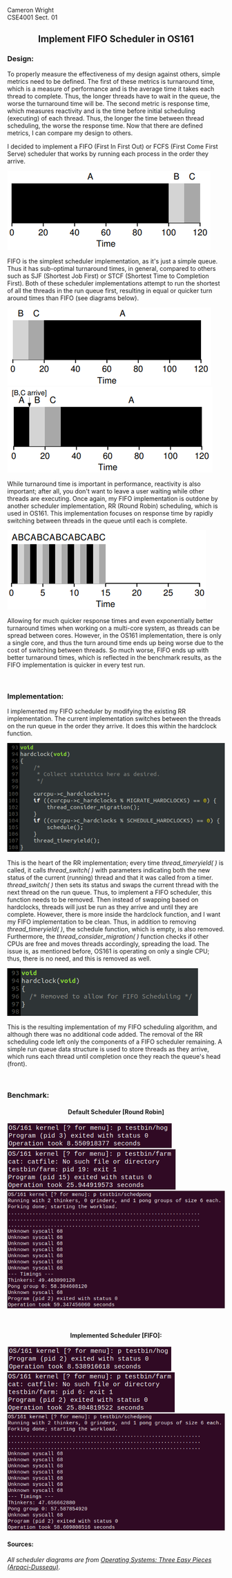 Cameron Wright\
CSE4001 Sect. 01

<h2><p align="center">
Implement FIFO Scheduler in OS161
</p></h2>

### Design:
To properly measure the effectiveness of my design against others, simple metrics need to be defined. The first of these metrics is turnaround time, which is a measure of performance and is the average time it takes each thread to complete. Thus, the longer threads have to wait in the queue, the worse the turnaround time will be. The second metric is response time, which measures reactivity and is the time before initial scheduling (executing) of each thread. Thus, the longer the time between thread scheduling, the worse the response time. Now that there are defined metrics, I can compare my design to others.

I decided to implement a FIFO (First In First Out) or FCFS (First Come First Serve) scheduler that works by running each process in the order they arrive.

![First In First Out](FIFO-Diagram.png)

FIFO is the simplest scheduler implementation, as it's just a simple queue. Thus it has sub-optimal turnaround times, in general, compared to others such as SJF (Shortest Job First) or STCF (Shortest Time to Completion First). Both of these scheduler implementations attempt to run the shortest of all the threads in the run queue first, resulting in equal or quicker turn around times than FIFO (see diagrams below).

![Shortest Job First](SJF-Digram.png)\
![Shortest Time to Completiton First](CTCF-Diagram.png)

While turnaround time is important in performance, reactivity is also important; after all, you don't want to leave a user waiting while other threads are executing. Once again, my FIFO implementation is outdone by another scheduler implementation, RR (Round Robin) scheduling, which is used in OS161. This implementation focuses on response time by rapidly switching between threads in the queue until each is complete.

![Round Robin](RR-Diagram.png)

Allowing for much quicker response times and even exponentially better turnaround times when working on a multi-core system, as threads can be spread between cores. However, in the OS161 implementation, there is only a single core, and thus the turn around time ends up being worse due to the cost of switching between threads. So much worse, FIFO ends up with better turnaround times, which is reflected in the benchmark results, as the FIFO implementation is quicker in every test run.

<br />

### Implementation:
I implemented my FIFO scheduler by modifying the existing RR implementation. The current implementation switches between the threads on the run queue in the order they arrive. It does this within the hardclock function.

![Before Implementation](RR-hardclock.png)

This is the heart of the RR implementation; every time *thread_timeryield( )* is called, it calls *thread_switch( )* with parameters indicating both the new status of the current (running) thread and that it was called from a timer. *thread_switch( )* then sets its status and swaps the current thread with the next thread on the run queue. Thus, to implement a FIFO scheduler, this function needs to be removed. Then instead of swapping based on hardclocks, threads will just be run as they arrive and until they are complete.
However, there is more inside the hardclock function, and I want my FIFO implementation to be clean. Thus, in addition to removing *thread_timeryield( )*, the schedule function, which is empty, is also removed. Furthermore, the *thread_consider_migration( )* function checks if other CPUs are free and moves threads accordingly, spreading the load. The issue is, as mentioned before, OS161 is operating on only a single CPU; thus, there is no need, and this is removed as well.

![After Implementation](FIFO-hardclock.png)

This is the resulting implementation of my FIFO scheduling algorithm, and although there was no additional code added. The removal of the RR scheduling code left only the components of a FIFO scheduler remaining. A simple run queue data structure is used to store threads as they arrive, which runs each thread until completion once they reach the queue's head (front).

<br />

### Benchmark:

<h4><p align="center">
Default Scheduler [Round Robin]
</p></h4>

![Hog](Default-Hog.png)\
![Farm](Default-Farm.png)\
![Pong](Default-Pong.png)

<br />

<h4><p align="center">
Implemented Scheduler [FIFO]:
</p></h4>

![Hog](FIFO-Hog.png)\
![Farm](FIFO-Farm.png)\
![Pong](FIFO-Pong.png)

#### Sources:
*All scheduler diagrams are from [Operating Systems: Three Easy Pieces (Arpaci-Dusseau)](http://pages.cs.wisc.edu/~remzi/OSTEP/ "E-Book")*.

